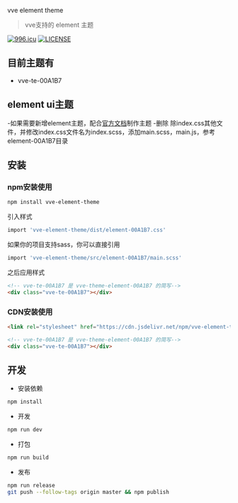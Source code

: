vve element theme

> vve支持的 element 主题

[![996.icu](https://img.shields.io/badge/link-996.icu-red.svg)](https://996.icu)
[![LICENSE](https://img.shields.io/badge/license-Anti%20996-blue.svg)](https://github.com/996icu/996.ICU/blob/master/LICENSE)

## 目前主题有
- vve-te-00A1B7

## element ui主题
-如果需要新增element主题，配合[官方文档](https://element.eleme.cn/#/zh-CN/component/custom-theme)制作主题
-删除 除index.css其他文件，并修改index.css文件名为index.scss，添加main.scss，main.js，参考element-00A1B7目录

## 安装

### npm安装使用

```bash
npm install vve-element-theme
```

引入样式
```bash
import 'vve-element-theme/dist/element-00A1B7.css'
```

如果你的项目支持sass，你可以直接引用
```bash
import 'vve-element-theme/src/element-00A1B7/main.scss'
```

之后应用样式
```html
<!-- vve-te-00A1B7 是 vve-theme-element-00A1B7 的简写-->
<div class="vve-te-00A1B7"></div>
```

### CDN安装使用

```html
<link rel="stylesheet" href="https://cdn.jsdelivr.net/npm/vve-element-theme@1.0.1/dist/element-00A1B7.css">

<!-- vve-te-00A1B7 是 vve-theme-element-00A1B7 的简写-->
<div class="vve-te-00A1B7"></div>
```

## 开发

- 安装依赖

```bash
npm install
```

- 开发

```bash
npm run dev
```

- 打包

```bash
npm run build
```

- 发布

```bash
npm run release
git push --follow-tags origin master && npm publish
```
